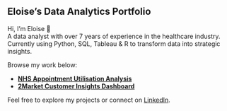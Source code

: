 ## Eloise’s Data Analytics Portfolio

Hi, I’m Eloise 👋  
A data analyst with over 7 years of experience in the healthcare industry. Currently using Python, SQL, Tableau & R to transform data into strategic insights.

Browse my work below:
- [ **NHS Appointment Utilisation Analysis** ](link)
- [ **2Market Customer Insights Dashboard** ](link)

Feel free to explore my projects or connect on [LinkedIn](www.linkedin.com/in/eloisefarmer).
